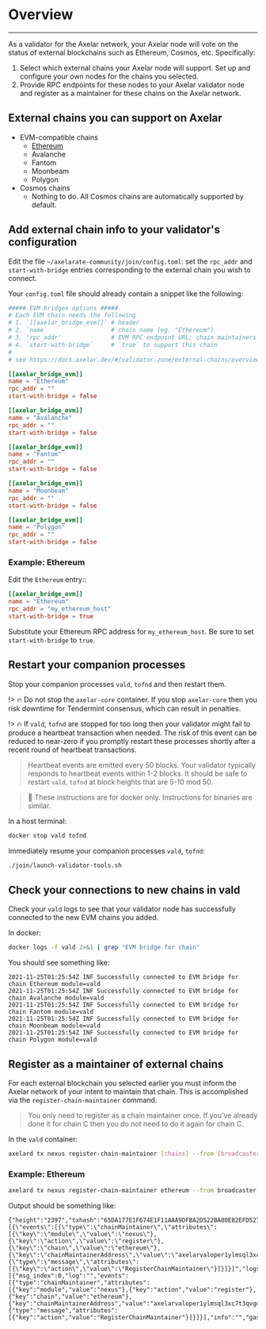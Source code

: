 # Overview
-----------

As a validator for the Axelar network, your Axelar node will vote on the status of external blockchains such as Ethereum, Cosmos, etc. Specifically:

1. Select which external chains your Axelar node will support.  Set up and configure your own nodes for the chains you selected.
2. Provide RPC endpoints for these nodes to your Axelar validator node and register as a maintainer for these chains on the Axelar network.

## External chains you can support on Axelar

* EVM-compatible chains
    * [Ethereum](/validator-zone/external-chains/ethereum)
    * Avalanche
    * Fantom
    * Moonbeam
    * Polygon
* Cosmos chains
    * Nothing to do. All Cosmos chains are automatically supported by default.

## Add external chain info to your validator's configuration

Edit the file `~/axelarate-community/join/config.toml`: set the `rpc_addr` and `start-with-bridge` entries corresponding to the external chain you wish to connect.

Your `config.toml` file should already contain a snippet like the following:

```toml
##### EVM bridges options #####
# Each EVM chain needs the following
# 1. `[[axelar_bridge_evm]]` # header
# 2. `name`                  # chain name (eg. "Ethereum")
# 3. 'rpc_addr'              # EVM RPC endpoint URL; chain maintainers set their own endpoint
# 4. `start-with-bridge`     # `true` to support this chain
#
# see https://docs.axelar.dev/#/validator-zone/external-chains/overview

[[axelar_bridge_evm]]
name = "Ethereum"
rpc_addr = ""
start-with-bridge = false

[[axelar_bridge_evm]]
name = "Avalanche"
rpc_addr = ""
start-with-bridge = false

[[axelar_bridge_evm]]
name = "Fantom"
rpc_addr = ""
start-with-bridge = false

[[axelar_bridge_evm]]
name = "Moonbeam"
rpc_addr = ""
start-with-bridge = false

[[axelar_bridge_evm]]
name = "Polygon"
rpc_addr = ""
start-with-bridge = false
```

### Example: Ethereum

Edit the `Ethereum` entry::

```toml
[[axelar_bridge_evm]]
name = "Ethereum"
rpc_addr = "my_ethereum_host"
start-with-bridge = true
```

Substitute your Ethereum RPC address for `my_ethereum_host`.  Be sure to set `start-with-bridge` to `true`.

## Restart your companion processes

Stop your companion processes `vald`, `tofnd` and then restart them.

!> :fire: Do not stop the `axelar-core` container.  If you stop `axelar-core` then you risk downtime for Tendermint consensus, which can result in penalties.

!> :fire: If `vald`, `tofnd` are stopped for too long then your validator might fail to produce a heartbeat transaction when needed.  The risk of this event can be reduced to near-zero if you promptly restart these processes shortly after a recent round of heartbeat transactions.

> Heartbeat events are emitted every 50 blocks.  Your validator typically responds to heartbeat events within 1-2 blocks.  It should be safe to restart `vald`, `tofnd` at block heights that are 5-10 mod 50.

> :bookmark: These instructions are for docker only.  Instructions for binaries are similar.

In a host terminal:

```bash
docker stop vald tofnd
```

Immediately resume your companion processes `vald`, `tofnd`:
```bash
./join/launch-validator-tools.sh
```

## Check your connections to new chains in vald

Check your `vald` logs to see that your validator node has successfully connected to the new EVM chains you added.

In docker:
```bash
docker logs -f vald 2>&1 | grep "EVM bridge for chain"
```
You should see something like:
```log
2021-11-25T01:25:54Z INF Successfully connected to EVM bridge for chain Ethereum module=vald
2021-11-25T01:25:54Z INF Successfully connected to EVM bridge for chain Avalanche module=vald
2021-11-25T01:25:54Z INF Successfully connected to EVM bridge for chain Fantom module=vald
2021-11-25T01:25:54Z INF Successfully connected to EVM bridge for chain Moonbeam module=vald
2021-11-25T01:25:54Z INF Successfully connected to EVM bridge for chain Polygon module=vald
```

## Register as a maintainer of external chains

For each external blockchain you selected earlier you must inform the Axelar network of your intent to maintain that chain.  This is accomplished via the `register-chain-maintainer` command.


> You only need to register as a chain maintainer once.  If you've already done it for chain C then you do not need to do it again for chain C.


In the `vald` container:
```bash
axelard tx nexus register-chain-maintainer [chains] --from [broadcaster] --node [axelar-core host]
```

### Example: Ethereum

```bash
axelard tx nexus register-chain-maintainer ethereum --from broadcaster --node http://axelar-core:26657
```

Output should be something like:

```json5
{"height":"2397","txhash":"65DA177E1F674E1F11AAA9DFBA2D522BA80E82EFD5271F95E7FDCE990544BA9D","codespace":"","code":0,"data":"0A2F0A2D2F6E657875732E763162657461312E5265676973746572436861696E4D61696E7461696E657252657175657374","raw_log":"[{\"events\":[{\"type\":\"chainMaintainer\",\"attributes\":[{\"key\":\"module\",\"value\":\"nexus\"},{\"key\":\"action\",\"value\":\"register\"},{\"key\":\"chain\",\"value\":\"ethereum\"},{\"key\":\"chainMaintainerAddress\",\"value\":\"axelarvaloper1ylmsql3xc7t3qvgqjq44ntragzqn07p70j06j5\"}]},{\"type\":\"message\",\"attributes\":[{\"key\":\"action\",\"value\":\"RegisterChainMaintainer\"}]}]}]","logs":[{"msg_index":0,"log":"","events":[{"type":"chainMaintainer","attributes":[{"key":"module","value":"nexus"},{"key":"action","value":"register"},{"key":"chain","value":"ethereum"},{"key":"chainMaintainerAddress","value":"axelarvaloper1ylmsql3xc7t3qvgqjq44ntragzqn07p70j06j5"}]},{"type":"message","attributes":[{"key":"action","value":"RegisterChainMaintainer"}]}]}],"info":"","gas_wanted":"200000","gas_used":"61475","tx":null,"timestamp":""}
```
